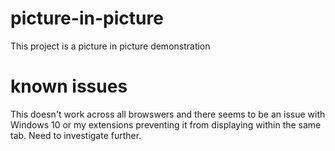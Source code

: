 # picture-in-picture
This project is a picture in picture demonstration

# known issues
This doesn't work across all browswers and there seems to be an issue with Windows 10 or my extensions preventing it from displaying within the same tab. Need to investigate further.